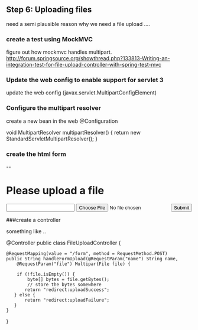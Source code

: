 
## Step 6: Uploading files

need a semi plausible reason why we need a file upload ....

### create a test using MockMVC

figure out how mockmvc handles multipart.
http://forum.springsource.org/showthread.php?133813-Writing-an-integration-test-for-file-upload-controller-with-spring-test-mvc

### Update the web config to enable support for servlet 3

update the web config (javax.servlet.MultipartConfigElement)

### Configure the multipart resolver

create a new bean in the web @Configuration

void MultipartResolver multipartResolver() {
  return new StandardServletMultipartResolver();
}

<bean id="multipartResolver"
    class="org.springframework.web.multipart.support.StandardServletMultipartResolver">
</bean>

### create the html form
--
<html>
    <head>
        <title>Upload a file please</title>
    </head>
    <body>
        <h1>Please upload a file</h1>
        <form method="post" action="/form" enctype="multipart/form-data">
            <input type="text" name="name"/>
            <input type="file" name="file"/>
            <input type="submit"/>
        </form>
    </body>
</html>

###create a controller

something like ..

@Controller
public class FileUploadController {

    @RequestMapping(value = "/form", method = RequestMethod.POST)
    public String handleFormUpload(@RequestParam("name") String name,
        @RequestParam("file") MultipartFile file) {

        if (!file.isEmpty()) {
            byte[] bytes = file.getBytes();
            // store the bytes somewhere
           return "redirect:uploadSuccess";
       } else {
           return "redirect:uploadFailure";
       }
    }

}

